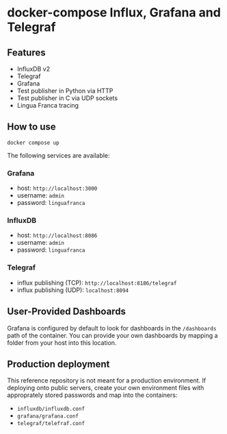 # docker-compose Influx, Grafana and Telegraf

## Features

- InfluxDB v2
- Telegraf
- Grafana
- Test publisher in Python via HTTP
- Test publisher in C via UDP sockets
- Lingua Franca tracing

## How to use

```shell
docker compose up
```

The following services are available:

### Grafana

- host: `http://localhost:3000`
- username: `admin`
- password: `linguafranca`

### InfluxDB

- host: `http://localhost:8086`
- username: `admin`
- password: `linguafranca`

### Telegraf

- influx publishing (TCP): `http://localhost:8186/telegraf`
- influx publishing (UDP): `localhost:8094`

## User-Provided Dashboards

Grafana is configured by default to look for dashboards in the `/dashboards` path of the container. You can provide your own dashboards by mapping a folder from your host into this location.

## Production deployment

This reference repository is not meant for a production environment. If deploying onto public servers, create your own environment files with approprately stored passwords and map into the containers:

- `influxdb/influxdb.conf`
- `grafana/grafana.conf`
- `telegraf/telefraf.conf`